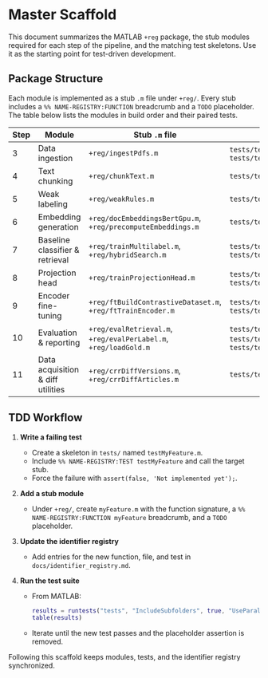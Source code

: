 # Master Scaffold

This document summarizes the MATLAB `+reg` package, the stub modules required for each step of the pipeline, and the matching test skeletons. Use it as the starting point for test-driven development.

## Package Structure

Each module is implemented as a stub `.m` file under `+reg/`. Every stub includes a `%% NAME-REGISTRY:FUNCTION` breadcrumb and a `TODO` placeholder. The table below lists the modules in build order and their paired tests.

| Step | Module | Stub `.m` file | Test skeleton(s) |
|------|--------|----------------|------------------|
| 3 | Data ingestion | `+reg/ingestPdfs.m` | `tests/testPDFIngest.m`, `tests/testIngestAndChunk.m` |
| 4 | Text chunking | `+reg/chunkText.m` | `tests/testIngestAndChunk.m` |
| 5 | Weak labeling | `+reg/weakRules.m` | `tests/testRulesAndModel.m` |
| 6 | Embedding generation | `+reg/docEmbeddingsBertGpu.m`, `+reg/precomputeEmbeddings.m` | `tests/testFeatures.m` |
| 7 | Baseline classifier & retrieval | `+reg/trainMultilabel.m`, `+reg/hybridSearch.m` | `tests/testRegressionMetricsSimulated.m`, `tests/testHybridSearch.m` |
| 8 | Projection head | `+reg/trainProjectionHead.m` | `tests/testProjectionHeadSimulated.m`, `tests/testProjectionAutoloadPipeline.m` |
| 9 | Encoder fine-tuning | `+reg/ftBuildContrastiveDataset.m`, `+reg/ftTrainEncoder.m` | `tests/testFineTuneSmoke.m`, `tests/testFineTuneResume.m` |
| 10 | Evaluation & reporting | `+reg/evalRetrieval.m`, `+reg/evalPerLabel.m`, `+reg/loadGold.m` | `tests/testMetricsExpectedJSON.m`, `tests/testGoldMetrics.m`, `tests/testReportArtifact.m` |
| 11 | Data acquisition & diff utilities | `+reg/crrDiffVersions.m`, `+reg/crrDiffArticles.m` | `tests/testFetchers.m` |

## TDD Workflow

1. **Write a failing test**
   - Create a skeleton in `tests/` named `testMyFeature.m`.
   - Include `%% NAME-REGISTRY:TEST testMyFeature` and call the target stub.
   - Force the failure with `assert(false, 'Not implemented yet');`.

2. **Add a stub module**
   - Under `+reg/`, create `myFeature.m` with the function signature, a `%% NAME-REGISTRY:FUNCTION myFeature` breadcrumb, and a `TODO` placeholder.

3. **Update the identifier registry**
   - Add entries for the new function, file, and test in `docs/identifier_registry.md`.

4. **Run the test suite**
   - From MATLAB:
     ```matlab
     results = runtests("tests", "IncludeSubfolders", true, "UseParallel", false);
     table(results)
     ```
   - Iterate until the new test passes and the placeholder assertion is removed.

Following this scaffold keeps modules, tests, and the identifier registry synchronized.
